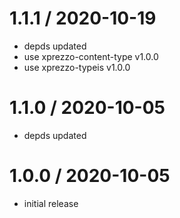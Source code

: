 1.1.1 / 2020-10-19
==================

  * depds updated
  * use xprezzo-content-type v1.0.0
  * use xprezzo-typeis v1.0.0

1.1.0 / 2020-10-05
==================

  * depds updated

1.0.0 / 2020-10-05
==================

  * initial release
